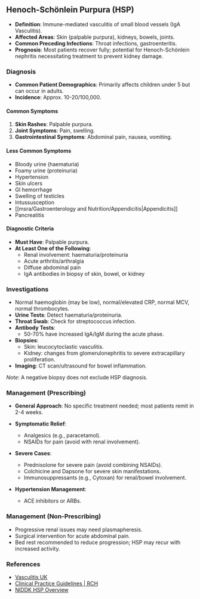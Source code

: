 ## Henoch-Schönlein Purpura (HSP)

- **Definition**: Immune-mediated vasculitis of small blood vessels (IgA Vasculitis).
- **Affected Areas**: Skin (palpable purpura), kidneys, bowels, joints.
- **Common Preceding Infections**: Throat infections, gastroenteritis.
- **Prognosis**: Most patients recover fully; potential for Henoch-Schönlein nephritis necessitating treatment to prevent kidney damage.

### Diagnosis

- **Common Patient Demographics**: Primarily affects children under 5 but can occur in adults.
- **Incidence**: Approx. 10-20/100,000.

#### Common Symptoms

1. **Skin Rashes**: Palpable purpura.
2. **Joint Symptoms**: Pain, swelling.
3. **Gastrointestinal Symptoms**: Abdominal pain, nausea, vomiting.

#### Less Common Symptoms

- Bloody urine (haematuria)
- Foamy urine (proteinuria)
- Hypertension
- Skin ulcers
- GI hemorrhage
- Swelling of testicles
- Intussusception
- [[msra/Gastroenterology and Nutrition/Appendicitis|Appendicitis]]
- Pancreatitis

#### Diagnostic Criteria

- **Must Have**: Palpable purpura.
- **At Least One of the Following**:
  - Renal involvement: haematuria/proteinuria
  - Acute arthritis/arthralgia
  - Diffuse abdominal pain
  - IgA antibodies in biopsy of skin, bowel, or kidney

### Investigations

- Normal haemoglobin (may be low), normal/elevated CRP, normal MCV, normal thrombocytes.
- **Urine Tests**: Detect haematuria/proteinuria.
- **Throat Swab**: Check for streptococcus infection.
- **Antibody Tests**:
  - 50-70% have increased IgA/IgM during the acute phase.
- **Biopsies**:
  - Skin: leucocytoclastic vasculitis.
  - Kidney: changes from glomerulonephritis to severe extracapillary proliferation.
- **Imaging**: CT scan/ultrasound for bowel inflammation.

*Note*: A negative biopsy does not exclude HSP diagnosis.

### Management (Prescribing)

- **General Approach**: No specific treatment needed; most patients remit in 2-4 weeks.
- **Symptomatic Relief**: 
  - Analgesics (e.g., paracetamol).
  - NSAIDs for pain (avoid with renal involvement).
- **Severe Cases**:
  - Prednisolone for severe pain (avoid combining NSAIDs).
  - Colchicine and Dapsone for severe skin manifestations.
  - Immunosuppressants (e.g., Cytoxan) for renal/bowel involvement.
  
- **Hypertension Management**: 
  - ACE inhibitors or ARBs.

### Management (Non-Prescribing)

- Progressive renal issues may need plasmapheresis.
- Surgical intervention for acute abdominal pain.
- Bed rest recommended to reduce progression; HSP may recur with increased activity.

### References

- [Vasculitis UK](https://www.vasculitis.org.uk/about-vasculitis/henoch-schonlein-purpura)
- [Clinical Practice Guidelines | RCH](https://www.rch.org.au/clinicalguide/guideline_index/HenochSchonlein_purpura/)
- [NIDDK HSP Overview](https://www.niddk.nih.gov/health-information/kidney-disease/henoch-schonlein-purpura)